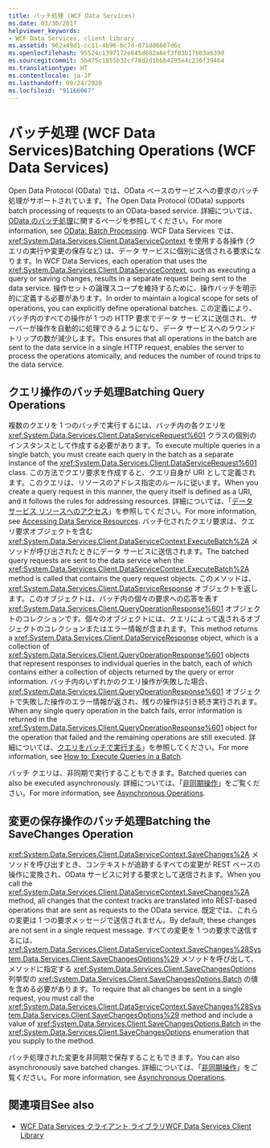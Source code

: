 ```yaml
---
title: バッチ処理 (WCF Data Services)
ms.date: 03/30/2017
helpviewer_keywords:
- WCF Data Services, client library
ms.assetid: 962a49d1-cc11-4b96-bc7d-071dd6607d6c
ms.openlocfilehash: 95524c1397172e645d682a6ef3f03b17bb3a639d
ms.sourcegitcommit: 5b475c1855b32cf78d2d1bbb4295e4c236f39464
ms.translationtype: HT
ms.contentlocale: ja-JP
ms.lasthandoff: 09/24/2020
ms.locfileid: "91166067"
---
```

# <a name="batching-operations-wcf-data-services"></a><span data-ttu-id="aca71-102">バッチ処理 (WCF Data Services)</span><span class="sxs-lookup"><span data-stu-id="aca71-102">Batching Operations (WCF Data Services)</span></span>

<span data-ttu-id="aca71-103">Open Data Protocol (OData) では、OData ベースのサービスへの要求のバッチ処理がサポートされています。</span><span class="sxs-lookup"><span data-stu-id="aca71-103">The Open Data Protocol (OData) supports batch processing of requests to an OData-based service.</span></span> <span data-ttu-id="aca71-104">詳細については、[OData のバッチ処理](https://www.odata.org/documentation/odata-version-2-0/batch-processing/)に関するページを参照してください。</span><span class="sxs-lookup"><span data-stu-id="aca71-104">For more information, see [OData: Batch Processing](https://www.odata.org/documentation/odata-version-2-0/batch-processing/).</span></span> <span data-ttu-id="aca71-105">WCF Data Services では、<xref:System.Data.Services.Client.DataServiceContext> を使用する各操作 (クエリの実行や変更の保存など) は、データ サービスに個別に送信される要求になります。</span><span class="sxs-lookup"><span data-stu-id="aca71-105">In WCF Data Services, each operation that uses the <xref:System.Data.Services.Client.DataServiceContext>, such as executing a query or saving changes, results in a separate request being sent to the data service.</span></span> <span data-ttu-id="aca71-106">操作セットの論理スコープを維持するために、操作バッチを明示的に定義する必要があります。</span><span class="sxs-lookup"><span data-stu-id="aca71-106">In order to maintain a logical scope for sets of operations, you can explicitly define operational batches.</span></span> <span data-ttu-id="aca71-107">この定義により、バッチ内のすべての操作が 1 つの HTTP 要求でデータ サービスに送信され、サーバーが操作を自動的に処理できるようになり、データ サービスへのラウンド トリップの数が減少します。</span><span class="sxs-lookup"><span data-stu-id="aca71-107">This ensures that all operations in the batch are sent to the data service in a single HTTP request, enables the server to process the operations atomically, and reduces the number of round trips to the data service.</span></span>  
  
## <a name="batching-query-operations"></a><span data-ttu-id="aca71-108">クエリ操作のバッチ処理</span><span class="sxs-lookup"><span data-stu-id="aca71-108">Batching Query Operations</span></span>  

 <span data-ttu-id="aca71-109">複数のクエリを 1 つのバッチで実行するには、バッチ内の各クエリを <xref:System.Data.Services.Client.DataServiceRequest%601> クラスの個別のインスタンスとして作成する必要があります。</span><span class="sxs-lookup"><span data-stu-id="aca71-109">To execute multiple queries in a single batch, you must create each query in the batch as a separate instance of the <xref:System.Data.Services.Client.DataServiceRequest%601> class.</span></span> <span data-ttu-id="aca71-110">この方法でクエリ要求を作成すると、クエリ自身が URI として定義されます。このクエリは、リソースのアドレス指定のルールに従います。</span><span class="sxs-lookup"><span data-stu-id="aca71-110">When you create a query request in this manner, the query itself is defined as a URI, and it follows the rules for addressing resources.</span></span> <span data-ttu-id="aca71-111">詳細については、「[データ サービス リソースへのアクセス](accessing-data-service-resources-wcf-data-services.md)」を参照してください。</span><span class="sxs-lookup"><span data-stu-id="aca71-111">For more information, see [Accessing Data Service Resources](accessing-data-service-resources-wcf-data-services.md).</span></span> <span data-ttu-id="aca71-112">バッチ化されたクエリ要求は、クエリ要求オブジェクトを含む <xref:System.Data.Services.Client.DataServiceContext.ExecuteBatch%2A> メソッドが呼び出されたときにデータ サービスに送信されます。</span><span class="sxs-lookup"><span data-stu-id="aca71-112">The batched query requests are sent to the data service when the <xref:System.Data.Services.Client.DataServiceContext.ExecuteBatch%2A> method is called that contains the query request objects.</span></span> <span data-ttu-id="aca71-113">このメソッドは、<xref:System.Data.Services.Client.DataServiceResponse> オブジェクトを返します。このオブジェクトは、バッチ内の個々の要求への応答を表す <xref:System.Data.Services.Client.QueryOperationResponse%601> オブジェクトのコレクションです。個々のオブジェクトには、クエリによって返されるオブジェクトのコレクションまたはエラー情報が含まれます。</span><span class="sxs-lookup"><span data-stu-id="aca71-113">This method returns a <xref:System.Data.Services.Client.DataServiceResponse> object, which is a collection of <xref:System.Data.Services.Client.QueryOperationResponse%601> objects that represent responses to individual queries in the batch, each of which contains either a collection of objects returned by the query or error information.</span></span> <span data-ttu-id="aca71-114">バッチ内のいずれかのクエリ操作が失敗した場合、<xref:System.Data.Services.Client.QueryOperationResponse%601> オブジェクトで失敗した操作のエラー情報が返され、残りの操作は引き続き実行されます。</span><span class="sxs-lookup"><span data-stu-id="aca71-114">When any single query operation in the batch fails, error information is returned in the <xref:System.Data.Services.Client.QueryOperationResponse%601> object for the operation that failed and the remaining operations are still executed.</span></span> <span data-ttu-id="aca71-115">詳細については、[クエリをバッチで実行する](how-to-execute-queries-in-a-batch-wcf-data-services.md)」を参照してください。</span><span class="sxs-lookup"><span data-stu-id="aca71-115">For more information, see [How to: Execute Queries in a Batch](how-to-execute-queries-in-a-batch-wcf-data-services.md).</span></span>  
  
 <span data-ttu-id="aca71-116">バッチ クエリは、非同期で実行することもできます。</span><span class="sxs-lookup"><span data-stu-id="aca71-116">Batched queries can also be executed asynchronously.</span></span> <span data-ttu-id="aca71-117">詳細については、「[非同期操作](asynchronous-operations-wcf-data-services.md)」をご覧ください。</span><span class="sxs-lookup"><span data-stu-id="aca71-117">For more information, see [Asynchronous Operations](asynchronous-operations-wcf-data-services.md).</span></span>  
  
## <a name="batching-the-savechanges-operation"></a><span data-ttu-id="aca71-118">変更の保存操作のバッチ処理</span><span class="sxs-lookup"><span data-stu-id="aca71-118">Batching the SaveChanges Operation</span></span>  

 <span data-ttu-id="aca71-119"><xref:System.Data.Services.Client.DataServiceContext.SaveChanges%2A> メソッドを呼び出すとき、コンテキストが追跡するすべての変更が REST ベースの操作に変換され、OData サービスに対する要求として送信されます。</span><span class="sxs-lookup"><span data-stu-id="aca71-119">When you call the <xref:System.Data.Services.Client.DataServiceContext.SaveChanges%2A> method, all changes that the context tracks are translated into REST-based operations that are sent as requests to the OData service.</span></span> <span data-ttu-id="aca71-120">既定では、これらの変更は 1 つの要求メッセージで送信されません。</span><span class="sxs-lookup"><span data-stu-id="aca71-120">By default, these changes are not sent in a single request message.</span></span> <span data-ttu-id="aca71-121">すべての変更を 1 つの要求で送信するには、<xref:System.Data.Services.Client.DataServiceContext.SaveChanges%28System.Data.Services.Client.SaveChangesOptions%29> メソッドを呼び出して、メソッドに指定する <xref:System.Data.Services.Client.SaveChangesOptions> 列挙型の <xref:System.Data.Services.Client.SaveChangesOptions.Batch> の値を含める必要があります。</span><span class="sxs-lookup"><span data-stu-id="aca71-121">To require that all changes be sent in a single request, you must call the <xref:System.Data.Services.Client.DataServiceContext.SaveChanges%28System.Data.Services.Client.SaveChangesOptions%29> method and include a value of <xref:System.Data.Services.Client.SaveChangesOptions.Batch> in the <xref:System.Data.Services.Client.SaveChangesOptions> enumeration that you supply to the method.</span></span>  
  
 <span data-ttu-id="aca71-122">バッチ処理された変更を非同期で保存することもできます。</span><span class="sxs-lookup"><span data-stu-id="aca71-122">You can also asynchronously save batched changes.</span></span> <span data-ttu-id="aca71-123">詳細については、「[非同期操作](asynchronous-operations-wcf-data-services.md)」をご覧ください。</span><span class="sxs-lookup"><span data-stu-id="aca71-123">For more information, see [Asynchronous Operations](asynchronous-operations-wcf-data-services.md).</span></span>  
  
## <a name="see-also"></a><span data-ttu-id="aca71-124">関連項目</span><span class="sxs-lookup"><span data-stu-id="aca71-124">See also</span></span>

- [<span data-ttu-id="aca71-125">WCF Data Services クライアント ライブラリ</span><span class="sxs-lookup"><span data-stu-id="aca71-125">WCF Data Services Client Library</span></span>](wcf-data-services-client-library.md)
